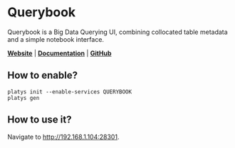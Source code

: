# Querybook

Querybook is a Big Data Querying UI, combining collocated table metadata and a simple notebook interface. 

**[Website](https://www.querybook.org/)** | **[Documentation](https://www.querybook.org/docs/)** | **[GitHub](https://github.com/pinterest/querybook)** 

## How to enable?

```
platys init --enable-services QUERYBOOK
platys gen
```

## How to use it?

Navigate to <http://192.168.1.104:28301>. 